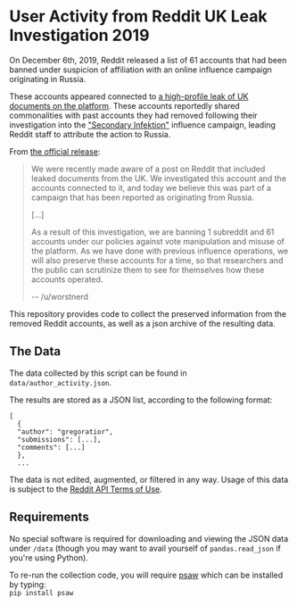 # User Activity from Reddit UK Leak Investigation 2019

On December 6th, 2019, Reddit released a list of 61 accounts that had been banned under suspicion of affiliation with an online influence campaign originating in Russia.

These accounts appeared connected to [a high-profile leak of UK documents on the platform](https://www.reddit.com/r/worldpolitics/comments/dkzlfc/officialsensitive_great_britain_is_practically/).
These accounts reportedly shared commonalities with past accounts they had removed following their investigation into the ["Secondary Infektion"](https://medium.com/dfrlab/top-takes-suspected-russian-intelligence-operation-39212367d2f0) influence campaign, leading Reddit staff to attribute the action to Russia.

From [the official release](https://www.reddit.com/r/redditsecurity/comments/e74nml/suspected_campaign_from_russia_on_reddit/):

> We were recently made aware of a post on Reddit that included leaked documents from the UK. We investigated this account and the accounts connected to it, and today we believe this was part of a campaign that has been reported as originating from Russia.  
>  
> [...]  
>  
>  As a result of this investigation, we are banning 1 subreddit and 61 accounts under our policies against vote manipulation and misuse of the platform. As we have done with previous influence operations, we will also preserve these accounts for a time, so that researchers and the public can scrutinize them to see for themselves how these accounts operated.
>  
> -- /u/worstnerd

This repository provides code to collect the preserved information from the removed Reddit accounts, as well as a json archive of the resulting data.

## The Data

The data collected by this script can be found in `data/author_activity.json`.

The results are stored as a JSON list, according to the following format:

```
[
  {
  "author": "gregoratior",
  "submissions": [...],
  "comments": [...]
  },
  ...
```

The data is not edited, augmented, or filtered in any way.  Usage of this data is subject to the [Reddit API Terms of Use](https://www.reddit.com/wiki/api-terms).

## Requirements

No special software is required for downloading and viewing the JSON data under `/data` (though you may want to avail yourself of `pandas.read_json` if you're using Python).

To re-run the collection code, you will require [psaw](https://github.com/dmarx/psaw) which can be installed by typing:  
```pip install psaw```
